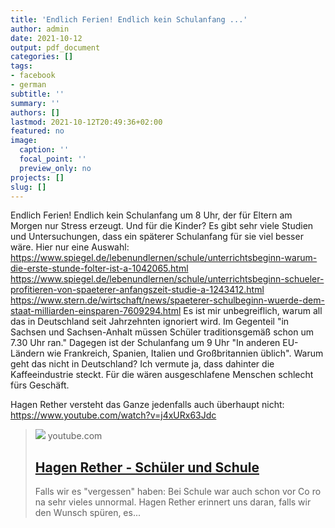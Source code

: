 ```yaml
---
title: 'Endlich Ferien! Endlich kein Schulanfang ...'
author: admin
date: 2021-10-12
output: pdf_document
categories: []
tags:
- facebook
- german
subtitle: ''
summary: ''
authors: []
lastmod: 2021-10-12T20:49:36+02:00
featured: no
image:
  caption: ''
  focal_point: ''
  preview_only: no
projects: []
slug: []
---
```

Endlich Ferien! Endlich kein Schulanfang um 8 Uhr, der für Eltern am Morgen nur Stress erzeugt. Und für die Kinder? Es gibt sehr viele Studien und Untersuchungen, dass ein späterer Schulanfang für sie viel besser wäre. Hier nur eine Auswahl:
https://www.spiegel.de/lebenundlernen/schule/unterrichtsbeginn-warum-die-erste-stunde-folter-ist-a-1042065.html
https://www.spiegel.de/lebenundlernen/schule/unterrichtsbeginn-schueler-profitieren-von-spaeterer-anfangszeit-studie-a-1243412.html
https://www.stern.de/wirtschaft/news/spaeterer-schulbeginn-wuerde-dem-staat-milliarden-einsparen-7609294.html
Es ist mir unbegreiflich, warum all das in Deutschland seit Jahrzehnten ignoriert wird. Im Gegenteil "in Sachsen und Sachsen-Anhalt müssen Schüler traditionsgemäß schon um 7.30 Uhr ran." Dagegen ist der Schulanfang um 9 Uhr "In anderen EU-Ländern wie Frankreich, Spanien, Italien und Großbritannien üblich". Warum geht das nicht in Deutschland? Ich vermute ja, dass dahinter die Kaffeeindustrie steckt. Für die wären ausgeschlafene Menschen schlecht fürs Geschäft. 

Hagen Rether versteht das Ganze jedenfalls auch überhaupt nicht: https://www.youtube.com/watch?v=j4xURx63Jdc
> [![](https://i.ytimg.com/vi/j4xURx63Jdc/hqdefault.jpg)](https://www.youtube.com/watch?v=j4xURx63Jdc)
> youtube.com
> ## [Hagen Rether - Schüler und Schule](https://www.youtube.com/watch?v=j4xURx63Jdc)
>
>Falls wir es "vergessen" haben: Bei Schule war auch schon vor Co ro na sehr vieles unnormal. Hagen Rether erinnert uns daran, falls wir den Wunsch spüren, es...

